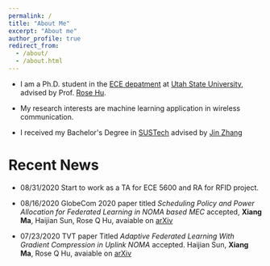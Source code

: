 ```yaml
---
permalink: /
title: "About Me"
excerpt: "About me"
author_profile: true
redirect_from: 
  - /about/
  - /about.html
---
```



* I am a Ph.D. student in the [ECE depatment](https://engineering.usu.edu/ece/) at [Utah State University](https://www.usu.edu/), advised by Prof. [Rose Hu](https://engineering.usu.edu/ece/people/faculty/hu-rose).
* My research interests are machine learning application in wireless communication.

* I received my Bachelor's Degree in [SUSTech](https://www.sustech.edu.cn/en/) advised by [Jin Zhang](http://cse.sustech.edu.cn/en/people/view/people_id/8/sort_id/9/pid/)

# Recent News

* 08/31/2020 Start to work as a TA for ECE 5600 and RA for RFID project.

* 08/16/2020 GlobeCom 2020 paper titled *Scheduling Policy and Power Allocation for Federated Learning in NOMA based MEC* accepted, **Xiang Ma**, Haijian Sun, Rose Q Hu, avaiable on [arXiv](https://arxiv.org/abs/2006.13044)

* 07/23/2020 TVT paper Titled *Adaptive Federated Learning With Gradient Compression in Uplink NOMA* accepted. Haijian Sun, **Xiang Ma**, Rose Q Hu, avaiable on [arXiv](https://arxiv.org/abs/2003.01344)

